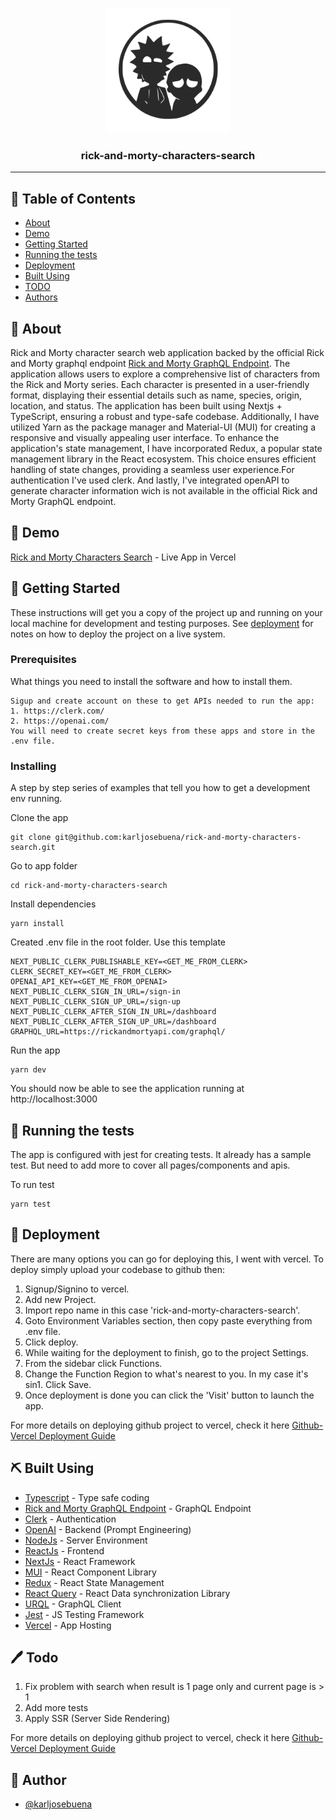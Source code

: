 <p align="center">
  <a href="" rel="noopener">
 <img width=200px height=200px src="public/images/render0001.png" alt="Project logo"></a>
</p>

<h3 align="center">rick-and-morty-characters-search</h3>

---

## 📝 Table of Contents

- [About](#about)
- [Demo](#demo)
- [Getting Started](#getting_started)
- [Running the tests](#tests)
- [Deployment](#deployment)
- [Built Using](#built_using)
- [TODO](#todo)
- [Authors](#authors)

## 🧐 About <a name = "about"></a>

Rick and Morty character search web application backed by the official Rick and Morty graphql endpoint [Rick and Morty GraphQL Endpoint](https://rickandmortyapi.com/graphql). The application allows users to explore a comprehensive list of characters from the Rick and Morty series. Each character is presented in a user-friendly format, displaying their essential details such as name, species, origin, location, and status. The application has been built using Nextjs + TypeScript, ensuring a robust and type-safe codebase. Additionally, I have utilized Yarn as the package manager and Material-UI (MUI) for creating a responsive and visually appealing user interface. To enhance the application's state management, I have incorporated Redux, a popular state management library in the React ecosystem. This choice ensures efficient handling of state changes, providing a seamless user experience.For authentication I've used clerk. And lastly, I've integrated openAPI to generate character information wich is not available in the official Rick and Morty GraphQL endpoint.

## 🌟 Demo <a name = "demo"></a>

[Rick and Morty Characters Search](https://rick-and-morty-characters-search.vercel.app/) - Live App in Vercel

## 🏁 Getting Started <a name = "getting_started"></a>

These instructions will get you a copy of the project up and running on your local machine for development and testing purposes. See [deployment](#deployment) for notes on how to deploy the project on a live system.

### Prerequisites

What things you need to install the software and how to install them.

```
Sigup and create account on these to get APIs needed to run the app:
1. https://clerk.com/
2. https://openai.com/
You will need to create secret keys from these apps and store in the .env file.
```

### Installing

A step by step series of examples that tell you how to get a development env running.

Clone the app

```
git clone git@github.com:karljosebuena/rick-and-morty-characters-search.git
```

Go to app folder

```
cd rick-and-morty-characters-search
```

Install dependencies

```
yarn install
```

Created .env file in the root folder. Use this template

```
NEXT_PUBLIC_CLERK_PUBLISHABLE_KEY=<GET_ME_FROM_CLERK>
CLERK_SECRET_KEY=<GET_ME_FROM_CLERK>
OPENAI_API_KEY=<GET_ME_FROM_OPENAI>
NEXT_PUBLIC_CLERK_SIGN_IN_URL=/sign-in
NEXT_PUBLIC_CLERK_SIGN_UP_URL=/sign-up
NEXT_PUBLIC_CLERK_AFTER_SIGN_IN_URL=/dashboard
NEXT_PUBLIC_CLERK_AFTER_SIGN_UP_URL=/dashboard
GRAPHQL_URL=https://rickandmortyapi.com/graphql/
```

Run the app

```
yarn dev
```

You should now be able to see the application running at http://localhost:3000

## 🔧 Running the tests <a name = "tests"></a>

The app is configured with jest for creating tests. It already has a sample test. But need to add more to cover all pages/components and apis.

To run test

```
yarn test
```

## 🚀 Deployment <a name = "deployment"></a>

There are many options you can go for deploying this, I went with vercel.
To deploy simply upload your codebase to github then:

1. Signup/Signino to vercel.
2. Add new Project.
3. Import repo name in this case 'rick-and-morty-characters-search'.
4. Goto Environment Variables section, then copy paste everything from .env file.
5. Click deploy.
6. While waiting for the deployment to finish, go to the project Settings.
7. From the sidebar click Functions.
8. Change the Function Region to what's nearest to you. In my case it's sin1. Click Save.
9. Once deployment is done you can click the 'Visit' button to launch the app.

For more details on deploying github project to vercel, check it here [Github-Vercel Deployment Guide](https://vercel.com/docs/deployments/git#deploying-a-git-repository)

## ⛏️ Built Using <a name = "built_using"></a>

- [Typescript](https://www.typescriptlang.org/) - Type safe coding
- [Rick and Morty GraphQL Endpoint](https://rickandmortyapi.com/graphql) - GraphQL Endpoint
- [Clerk](https://clerk.com/) - Authentication
- [OpenAI](https://openai.com/) - Backend (Prompt Engineering)
- [NodeJs](https://nodejs.org/en/) - Server Environment
- [ReactJs](https://react.dev/) - Frontend
- [NextJs](https://nextjs.org//) - React Framework
- [MUI](https://mui.com/) - React Component Library
- [Redux](https://react-redux.js.org/) - React State Management
- [React Query](https://tanstack.com/query/v4/docs/react/overview) - React Data synchronization Library
- [URQL](https://formidable.com/open-source/urql/docs/basics/react-preact/) - GraphQL Client
- [Jest](https://jestjs.io/) - JS Testing Framework
- [Vercel](https://vercel.com/) - App Hosting

## 🖊️ Todo <a name = "todo"></a>

1. Fix problem with search when result is 1 page only and current page is > 1
2. Add more tests
3. Apply SSR (Server Side Rendering)

For more details on deploying github project to vercel, check it here [Github-Vercel Deployment Guide](https://vercel.com/docs/deployments/git#deploying-a-git-repository)

## 👨 Author <a name = "authors"></a>

- [@karljosebuena](https://github.com/karljosebuena)
